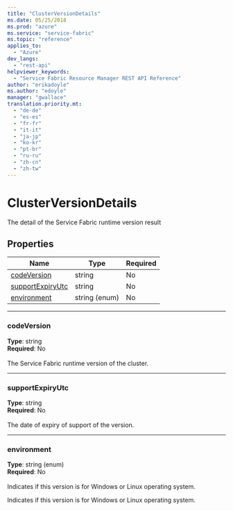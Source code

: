 ```yaml
---
title: "ClusterVersionDetails"
ms.date: 05/25/2018
ms.prod: "azure"
ms.service: "service-fabric"
ms.topic: "reference"
applies_to: 
  - "Azure"
dev_langs: 
  - "rest-api"
helpviewer_keywords: 
  - "Service Fabric Resource Manager REST API Reference"
author: "erikadoyle"
ms.author: "edoyle"
manager: "gwallace"
translation.priority.mt: 
  - "de-de"
  - "es-es"
  - "fr-fr"
  - "it-it"
  - "ja-jp"
  - "ko-kr"
  - "pt-br"
  - "ru-ru"
  - "zh-cn"
  - "zh-tw"
---
```

# ClusterVersionDetails

The detail of the Service Fabric runtime version result

## Properties
| Name | Type | Required |
| --- | --- | --- |
| [codeVersion](#codeversion) | string | No |
| [supportExpiryUtc](#supportexpiryutc) | string | No |
| [environment](#environment) | string (enum) | No |

____
### codeVersion
__Type__: string <br/>
__Required__: No<br/>
<br/>
The Service Fabric runtime version of the cluster.

____
### supportExpiryUtc
__Type__: string <br/>
__Required__: No<br/>
<br/>
The date of expiry of support of the version.

____
### environment
__Type__: string (enum) <br/>
__Required__: No<br/>
<br/>
Indicates if this version is for Windows or Linux operating system.

Indicates if this version is for Windows or Linux operating system.

